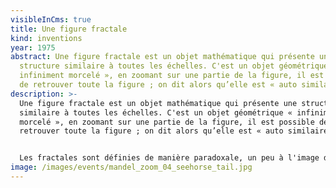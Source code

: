 ```yaml
---
visibleInCms: true
title: Une figure fractale
kind: inventions
year: 1975
abstract: Une figure fractale est un objet mathématique qui présente une
  structure similaire à toutes les échelles. C'est un objet géométrique «
  infiniment morcelé », en zoomant sur une partie de la figure, il est possible
  de retrouver toute la figure ; on dit alors qu’elle est « auto similaire ».
description: >-
  Une figure fractale est un objet mathématique qui présente une structure
  similaire à toutes les échelles. C'est un objet géométrique « infiniment
  morcelé », en zoomant sur une partie de la figure, il est possible de
  retrouver toute la figure ; on dit alors qu’elle est « auto similaire ». 


  Les fractales sont définies de manière paradoxale, un peu à l'image des [poupées russes](https://fr.wikipedia.org/wiki/Poup%C3%A9e_russe "Poupée russe") qui renferment une figurine plus ou moins identique à l'échelle près : les objets fractals peuvent être envisagés comme des structures gigognes en tout point – et pas seulement en un certain nombre de points. Cette conception *hologigogne* (gigogne en tout point) des fractales implique cette définition récursive : un objet fractal est un objet dont chaque élément est aussi un objet fractal (similaire).
image: /images/events/mandel_zoom_04_seehorse_tail.jpg
---
```

